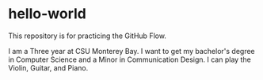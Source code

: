 # hello-world
This repository is for practicing the GitHub Flow.

I am a Three year at CSU Monterey Bay. I want to get my bachelor's degree in Computer Science and a Minor in Communication Design. I can play the Violin, Guitar, and Piano.

